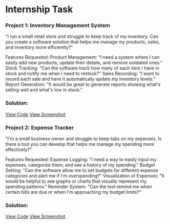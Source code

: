 # Internship Task

### Project 1: Inventory Management System
"I run a small retail store and struggle to keep track of my inventory. Can you create a software solution that
helps me manage my products, sales, and inventory more efficiently?"

Features Requested:
Product Management: "I need a system where I can easily add new products, update their details, and
remove outdated ones."
Stock Tracking: "Can the software track how many of each item I have in stock and notify me when I need to
restock?"
Sales Recording: "I want to record each sale and have it automatically update my inventory levels."
Report Generation: "It would be great to generate reports showing what's selling well and what's low in
stock."

### Solution: 
[View Code](https://github.com/ChrizRoy/prsoftwareservices/blob/main/Project%201/InventoryManagement.java)
[View Screenshot](https://github.com/ChrizRoy/prsoftwareservices/tree/main/Project%201/Screenshots)

### Project 2: Expense Tracker
"I'm a small business owner and struggle to keep tabs on my expenses. Is there a tool you can develop that
helps me manage my spending more effectively?"

Features Requested:
Expense Logging: "I need a way to easily input my expenses, categorize them, and see a history of my
spending."
Budget Setting: "Can the software allow me to set budgets for different expense categories and alert me if
I'm overspending?"
Visualization of Expenses: "It would be helpful to see graphs or charts that visually represent my spending
patterns."
Reminder System: "Can the tool remind me when certain bills are due or when I'm approaching my budget
limits?"

### Solution: 
[View Code](https://github.com/ChrizRoy/prsoftwareservices/blob/main/Project%202/ExpenseTracker.java)
[View Screenshot](https://github.com/ChrizRoy/prsoftwareservices/tree/main/Project%202/Screenshots)
